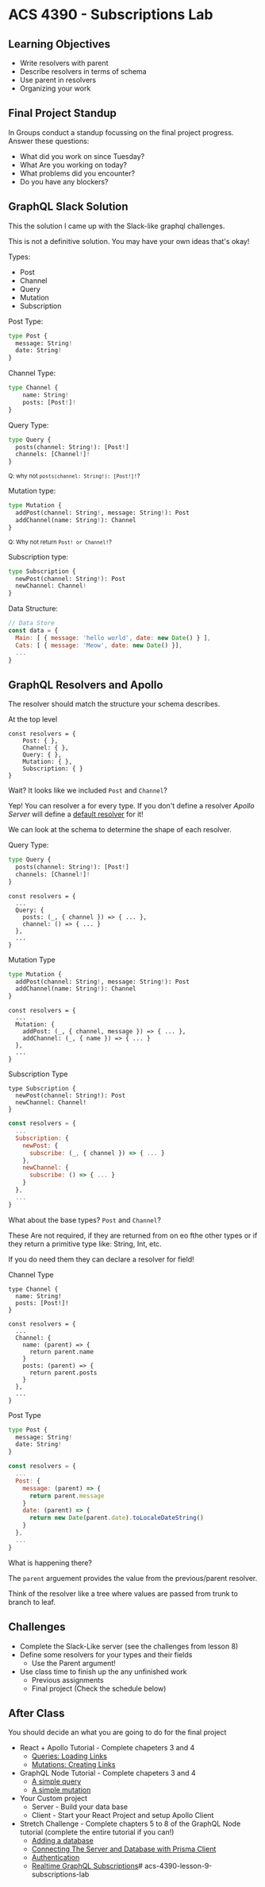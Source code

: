 # ACS 4390 - Subscriptions Lab

<!-- > -->

## Learning Objectives 

- Write resolvers with parent
- Describe resolvers in terms of schema
- Use parent in resolvers
- Organizing your work

<!-- > -->

## Final Project Standup

<!-- > -->

In Groups conduct a standup focussing on the final project progress. Answer these questions: 

- What did you work on since Tuesday? 
- What Are you working on today? 
- What problems did you encounter?
- Do you have any blockers? 

<!-- > -->

## GraphQL Slack Solution

<!-- > -->

This the solution I came up with the Slack-like graphql challenges.

This is not a definitive solution. You may have your own ideas that's okay! 

<!-- > -->

Types: 

- Post
- Channel
- Query 
- Mutation
- Subscription

<!-- > -->

Post Type:

```python
type Post {
  message: String!
  date: String!
}
```

<!-- > -->

Channel Type: 

```python
type Channel {
	name: String!
	posts: [Post!]!
}
```

<!-- > -->

Query Type: 

```python
type Query {
  posts(channel: String!): [Post!]
  channels: [Channel!]!
}
```

<small>Q: why not `posts(channel: String!): [Post!]!`?</small>

<!-- > -->

Mutation type: 

```python
type Mutation {
  addPost(channel: String!, message: String!): Post
  addChannel(name: String!): Channel
}
```

<small>Q: Why not return `Post! or Channel!`?</small>

<!-- > -->

Subscription type: 

```python
type Subscription {
  newPost(channel: String!): Post
  newChannel: Channel!
}
```

<!-- > -->

Data Structure: 

```js
// Data Store
const data = {
  Main: [ { message: 'hello world', date: new Date() } ],
  Cats: [ { message: 'Meow', date: new Date() }],
  ...
}
```

<!-- > -->

## GraphQL Resolvers and Apollo

<!-- > -->

The resolver should match the structure your schema describes. 

<!-- > -->

At the top level 

```JS
const resolvers = {
	Post: { },
	Channel: { },
	Query: { },
	Mutation: { },
	Subscription: {	}
}
```

<!-- > -->

Wait? It looks like we included `Post` and `Channel`?

Yep! You can resolver a for every type. If you don't define a resolver *Apollo Server* will define a [default resolver](https://www.apollographql.com/docs/apollo-server/data/resolvers/#default-resolvers) for it! 

<!-- > -->

We can look at the schema to determine the shape of each resolver. 

<!-- > -->

Query Type: 

```python
type Query {
  posts(channel: String!): [Post!]
  channels: [Channel!]!
}
```


```JS
const resolvers = {
  ...
  Query: {
    posts: (_, { channel }) => { ... },
    channel: () => { ... }
  },
  ...
}
```

<!-- > -->

Mutation Type

```python
type Mutation {
  addPost(channel: String!, message: String!): Post
  addChannel(name: String!): Channel
}
```

```JS
const resolvers = {
  ...
  Mutation: {
    addPost: (_, { channel, message }) => { ... },
    addChannel: (_, { name }) => { ... }
  },
  ...
}
```

<!-- > -->

Subscription Type

```pyhton
type Subscription {
  newPost(channel: String!): Post
  newChannel: Channel!
}
```

```js 
const resolvers = {
  ...
  Subscription: {
    newPost: {
      subscribe: (_, { channel }) => { ... }
    },
    newChannel: {
      subscribe: () => { ... }
    }
  },
  ...
}
```

<!-- > -->

What about the base types? `Post` and `Channel`?

These Are not required, if they are returned from on eo fthe other types or if they return a primitive type like: String, Int, etc.

If you do need them they can declare a resolver for field! 

<!-- > -->

Channel Type

```pyhon
type Channel {
  name: String!
  posts: [Post!]!
}
```

```JS
const resolvers = {
  ...
  Channel: {
    name: (parent) => {
      return parent.name
    }
    posts: (parent) => {
      return parent.posts
    }
  },
  ...
}
```

<!-- > -->

Post Type 

```python
type Post {
  message: String!
  date: String!
}
```

```js
const resolvers = {
  ...
  Post: {
    message: (parent) => {
      return parent.message
    }
    date: (parent) => {
      return new Date(parent.date).toLocaleDateString()
    }
  },
  ...
}
```

<!-- > -->

What is happening there? 

The `parent` arguement provides the value from the previous/parent resolver.

Think of the resolver like a tree where values are passed from trunk to branch to leaf.

<!-- > -->

## Challenges

<!-- > -->

- Complete the Slack-Like server (see the challenges from lesson 8)
- Define some resolvers for your types and their fields
  - Use the Parent argument! 
- Use class time to finish up the any unfinished work
  - Previous assignments
  - Final project (Check the schedule below)

<!-- > -->

## After Class 

You should decide an what you are going to do for the final project

- React + Apollo Tutorial - Complete chapeters 3 and 4
	- [Queries: Loading Links](https://www.howtographql.com/react-apollo/2-queries-loading-links/)
	- [Mutations: Creating Links](https://www.howtographql.com/react-apollo/3-mutations-creating-links/)
- GraphQL Node Tutorial - Complete chapeters 3 and 4
	- [A simple query](https://www.howtographql.com/graphql-js/2-a-simple-query/)
	- [A simple mutation](https://www.howtographql.com/graphql-js/3-a-simple-mutation/)
- Your Custom project
	- Server - Build your data base
	- Client - Start your React Project and setup Apollo Client
- Stretch Challenge - Complete chapters 5 to 8 of the GraphQL Node tutorial (complete the entire tutorial if you can!)
	- [Adding a database](https://www.howtographql.com/graphql-js/4-adding-a-database/)
	- [Connecting The Server and Database with Prisma Client](https://www.howtographql.com/graphql-js/5-connecting-server-and-database/)
	- [Authentication](https://www.howtographql.com/graphql-js/6-authentication/)
	- [Realtime GraphQL Subscriptions](https://www.howtographql.com/graphql-js/7-subscriptions/)# acs-4390-lesson-9-subscriptions-lab
